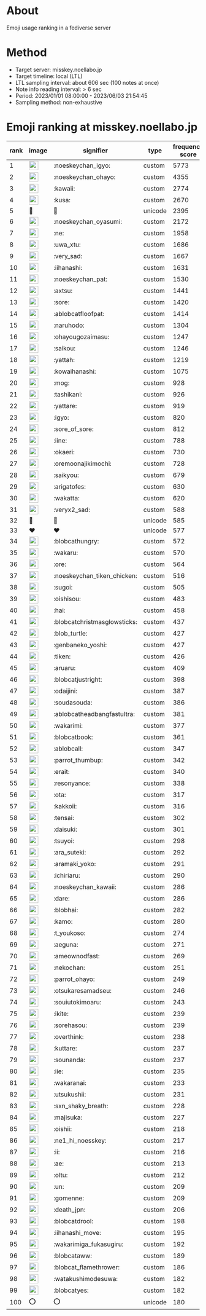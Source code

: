 # About
Emoji usage ranking in a fediverse server

# Method
- Target server: misskey.noellabo.jp
- Target timeline: local (LTL)
- LTL sampling interval: about 606 sec (100 notes at once)
- Note info reading interval: > 6 sec
- Period: 2023/01/01 08:00:00 - 2023/06/03 21:54:45 
- Sampling method: non-exhaustive

# Emoji ranking at misskey.noellabo.jp

|rank|image|signifier|type|frequency score|
|----|----|----|----|----|
|1|<img height="24" src="https://misskey.noellabo.jp/emoji/noeskeychan_igyo.webp">|:noeskeychan_igyo:|custom|5773|
|2|<img height="24" src="https://misskey.noellabo.jp/emoji/noeskeychan_ohayo.webp">|:noeskeychan_ohayo:|custom|4355|
|3|<img height="24" src="https://misskey.noellabo.jp/emoji/kawaii.webp">|:kawaii:|custom|2774|
|4|<img height="24" src="https://misskey.noellabo.jp/emoji/kusa.webp">|:kusa:|custom|2670|
|5|🎉|🎉|unicode|2395|
|6|<img height="24" src="https://misskey.noellabo.jp/emoji/noeskeychan_oyasumi.webp">|:noeskeychan_oyasumi:|custom|2172|
|7|<img height="24" src="https://misskey.noellabo.jp/emoji/ne.webp">|:ne:|custom|1958|
|8|<img height="24" src="https://misskey.noellabo.jp/emoji/uwa_xtu.webp">|:uwa_xtu:|custom|1686|
|9|<img height="24" src="https://misskey.noellabo.jp/emoji/very_sad.webp">|:very_sad:|custom|1667|
|10|<img height="24" src="https://misskey.noellabo.jp/emoji/iihanashi.webp">|:iihanashi:|custom|1631|
|11|<img height="24" src="https://misskey.noellabo.jp/emoji/noeskeychan_pat.webp">|:noeskeychan_pat:|custom|1530|
|12|<img height="24" src="https://misskey.noellabo.jp/emoji/axtsu.webp">|:axtsu:|custom|1441|
|13|<img height="24" src="https://misskey.noellabo.jp/emoji/sore.webp">|:sore:|custom|1420|
|14|<img height="24" src="https://misskey.noellabo.jp/emoji/ablobcatfloofpat.webp">|:ablobcatfloofpat:|custom|1414|
|15|<img height="24" src="https://misskey.noellabo.jp/emoji/naruhodo.webp">|:naruhodo:|custom|1304|
|16|<img height="24" src="https://misskey.noellabo.jp/emoji/ohayougozaimasu.webp">|:ohayougozaimasu:|custom|1247|
|17|<img height="24" src="https://misskey.noellabo.jp/emoji/saikou.webp">|:saikou:|custom|1246|
|18|<img height="24" src="https://misskey.noellabo.jp/emoji/yattah.webp">|:yattah:|custom|1219|
|19|<img height="24" src="https://misskey.noellabo.jp/emoji/kowaihanashi.webp">|:kowaihanashi:|custom|1075|
|20|<img height="24" src="https://misskey.noellabo.jp/emoji/mog.webp">|:mog:|custom|928|
|21|<img height="24" src="https://misskey.noellabo.jp/emoji/tashikani.webp">|:tashikani:|custom|926|
|22|<img height="24" src="https://misskey.noellabo.jp/emoji/yattare.webp">|:yattare:|custom|919|
|23|<img height="24" src="https://misskey.noellabo.jp/emoji/igyo.webp">|:igyo:|custom|820|
|24|<img height="24" src="https://misskey.noellabo.jp/emoji/sore_of_sore.webp">|:sore_of_sore:|custom|812|
|25|<img height="24" src="https://misskey.noellabo.jp/emoji/iine.webp">|:iine:|custom|788|
|26|<img height="24" src="https://misskey.noellabo.jp/emoji/okaeri.webp">|:okaeri:|custom|730|
|27|<img height="24" src="https://misskey.noellabo.jp/emoji/oremoonajikimochi.webp">|:oremoonajikimochi:|custom|728|
|28|<img height="24" src="https://misskey.noellabo.jp/emoji/saikyou.webp">|:saikyou:|custom|679|
|29|<img height="24" src="https://misskey.noellabo.jp/emoji/arigatofes.webp">|:arigatofes:|custom|630|
|30|<img height="24" src="https://misskey.noellabo.jp/emoji/wakatta.webp">|:wakatta:|custom|620|
|31|<img height="24" src="https://misskey.noellabo.jp/emoji/veryx2_sad.webp">|:veryx2_sad:|custom|588|
|32|🍗|🍗|unicode|585|
|33|❤|❤|unicode|577|
|34|<img height="24" src="https://misskey.noellabo.jp/emoji/blobcathungry.webp">|:blobcathungry:|custom|572|
|35|<img height="24" src="https://misskey.noellabo.jp/emoji/wakaru.webp">|:wakaru:|custom|570|
|36|<img height="24" src="https://misskey.noellabo.jp/emoji/ore.webp">|:ore:|custom|564|
|37|<img height="24" src="https://misskey.noellabo.jp/emoji/noeskeychan_tiken_chicken.webp">|:noeskeychan_tiken_chicken:|custom|516|
|38|<img height="24" src="https://misskey.noellabo.jp/emoji/sugoi.webp">|:sugoi:|custom|505|
|39|<img height="24" src="https://misskey.noellabo.jp/emoji/oishisou.webp">|:oishisou:|custom|483|
|40|<img height="24" src="https://misskey.noellabo.jp/emoji/hai.webp">|:hai:|custom|458|
|41|<img height="24" src="https://misskey.noellabo.jp/emoji/blobcatchristmasglowsticks.webp">|:blobcatchristmasglowsticks:|custom|437|
|42|<img height="24" src="https://misskey.noellabo.jp/emoji/blob_turtle.webp">|:blob_turtle:|custom|427|
|43|<img height="24" src="https://misskey.noellabo.jp/emoji/genbaneko_yoshi.webp">|:genbaneko_yoshi:|custom|427|
|44|<img height="24" src="https://misskey.noellabo.jp/emoji/tiken.webp">|:tiken:|custom|426|
|45|<img height="24" src="https://misskey.noellabo.jp/emoji/aruaru.webp">|:aruaru:|custom|409|
|46|<img height="24" src="https://misskey.noellabo.jp/emoji/blobcatjustright.webp">|:blobcatjustright:|custom|398|
|47|<img height="24" src="https://misskey.noellabo.jp/emoji/odaijini.webp">|:odaijini:|custom|387|
|48|<img height="24" src="https://misskey.noellabo.jp/emoji/soudasouda.webp">|:soudasouda:|custom|386|
|49|<img height="24" src="https://misskey.noellabo.jp/emoji/ablobcatheadbangfastultra.webp">|:ablobcatheadbangfastultra:|custom|381|
|50|<img height="24" src="https://misskey.noellabo.jp/emoji/wakarimi.webp">|:wakarimi:|custom|377|
|51|<img height="24" src="https://misskey.noellabo.jp/emoji/blobcatbook.webp">|:blobcatbook:|custom|361|
|52|<img height="24" src="https://misskey.noellabo.jp/emoji/ablobcall.webp">|:ablobcall:|custom|347|
|53|<img height="24" src="https://misskey.noellabo.jp/emoji/parrot_thumbup.webp">|:parrot_thumbup:|custom|342|
|54|<img height="24" src="https://misskey.noellabo.jp/emoji/erait.webp">|:erait:|custom|340|
|55|<img height="24" src="https://misskey.noellabo.jp/emoji/resonyance.webp">|:resonyance:|custom|338|
|56|<img height="24" src="https://misskey.noellabo.jp/emoji/ota.webp">|:ota:|custom|317|
|57|<img height="24" src="https://misskey.noellabo.jp/emoji/kakkoii.webp">|:kakkoii:|custom|316|
|58|<img height="24" src="https://misskey.noellabo.jp/emoji/tensai.webp">|:tensai:|custom|302|
|59|<img height="24" src="https://misskey.noellabo.jp/emoji/daisuki.webp">|:daisuki:|custom|301|
|60|<img height="24" src="https://misskey.noellabo.jp/emoji/tsuyoi.webp">|:tsuyoi:|custom|298|
|61|<img height="24" src="https://misskey.noellabo.jp/emoji/ara_suteki.webp">|:ara_suteki:|custom|292|
|62|<img height="24" src="https://misskey.noellabo.jp/emoji/aramaki_yoko.webp">|:aramaki_yoko:|custom|291|
|63|<img height="24" src="https://misskey.noellabo.jp/emoji/ichiriaru.webp">|:ichiriaru:|custom|290|
|64|<img height="24" src="https://misskey.noellabo.jp/emoji/noeskeychan_kawaii.webp">|:noeskeychan_kawaii:|custom|286|
|65|<img height="24" src="https://misskey.noellabo.jp/emoji/dare.webp">|:dare:|custom|286|
|66|<img height="24" src="https://misskey.noellabo.jp/emoji/blobhai.webp">|:blobhai:|custom|282|
|67|<img height="24" src="https://misskey.noellabo.jp/emoji/kamo.webp">|:kamo:|custom|280|
|68|<img height="24" src="https://misskey.noellabo.jp/emoji/t_youkoso.webp">|:t_youkoso:|custom|274|
|69|<img height="24" src="https://misskey.noellabo.jp/emoji/aeguna.webp">|:aeguna:|custom|271|
|70|<img height="24" src="https://misskey.noellabo.jp/emoji/ameownodfast.webp">|:ameownodfast:|custom|269|
|71|<img height="24" src="https://misskey.noellabo.jp/emoji/nekochan.webp">|:nekochan:|custom|251|
|72|<img height="24" src="https://misskey.noellabo.jp/emoji/parrot_ohayo.webp">|:parrot_ohayo:|custom|249|
|73|<img height="24" src="https://misskey.noellabo.jp/emoji/otsukaresamadseu.webp">|:otsukaresamadseu:|custom|246|
|74|<img height="24" src="https://misskey.noellabo.jp/emoji/souiutokimoaru.webp">|:souiutokimoaru:|custom|243|
|75|<img height="24" src="https://misskey.noellabo.jp/emoji/ikite.webp">|:ikite:|custom|239|
|76|<img height="24" src="https://misskey.noellabo.jp/emoji/sorehasou.webp">|:sorehasou:|custom|239|
|77|<img height="24" src="https://misskey.noellabo.jp/emoji/overthink.webp">|:overthink:|custom|238|
|78|<img height="24" src="https://misskey.noellabo.jp/emoji/kuttare.webp">|:kuttare:|custom|237|
|79|<img height="24" src="https://misskey.noellabo.jp/emoji/sounanda.webp">|:sounanda:|custom|237|
|80|<img height="24" src="https://misskey.noellabo.jp/emoji/iie.webp">|:iie:|custom|235|
|81|<img height="24" src="https://misskey.noellabo.jp/emoji/wakaranai.webp">|:wakaranai:|custom|233|
|82|<img height="24" src="https://misskey.noellabo.jp/emoji/utsukushii.webp">|:utsukushii:|custom|231|
|83|<img height="24" src="https://misskey.noellabo.jp/emoji/sxn_shaky_breath.webp">|:sxn_shaky_breath:|custom|228|
|84|<img height="24" src="https://misskey.noellabo.jp/emoji/majisuka.webp">|:majisuka:|custom|227|
|85|<img height="24" src="https://misskey.noellabo.jp/emoji/oishii.webp">|:oishii:|custom|218|
|86|<img height="24" src="https://misskey.noellabo.jp/emoji/ne1_hi_noesskey.webp">|:ne1_hi_noesskey:|custom|217|
|87|<img height="24" src="https://misskey.noellabo.jp/emoji/ii.webp">|:ii:|custom|216|
|88|<img height="24" src="https://misskey.noellabo.jp/emoji/ae.webp">|:ae:|custom|213|
|89|<img height="24" src="https://misskey.noellabo.jp/emoji/oltu.webp">|:oltu:|custom|212|
|90|<img height="24" src="https://misskey.noellabo.jp/emoji/un.webp">|:un:|custom|209|
|91|<img height="24" src="https://misskey.noellabo.jp/emoji/gomenne.webp">|:gomenne:|custom|209|
|92|<img height="24" src="https://misskey.noellabo.jp/emoji/death_jpn.webp">|:death_jpn:|custom|206|
|93|<img height="24" src="https://misskey.noellabo.jp/emoji/blobcatdrool.webp">|:blobcatdrool:|custom|198|
|94|<img height="24" src="https://misskey.noellabo.jp/emoji/iihanashi_move.webp">|:iihanashi_move:|custom|195|
|95|<img height="24" src="https://misskey.noellabo.jp/emoji/wakarimiga_fukasugiru.webp">|:wakarimiga_fukasugiru:|custom|192|
|96|<img height="24" src="https://misskey.noellabo.jp/emoji/blobcataww.webp">|:blobcataww:|custom|189|
|97|<img height="24" src="https://misskey.noellabo.jp/emoji/blobcat_flamethrower.webp">|:blobcat_flamethrower:|custom|186|
|98|<img height="24" src="https://misskey.noellabo.jp/emoji/watakushimodesuwa.webp">|:watakushimodesuwa:|custom|182|
|99|<img height="24" src="https://misskey.noellabo.jp/emoji/blobcatyes.webp">|:blobcatyes:|custom|182|
|100|⭕|⭕|unicode|180|
